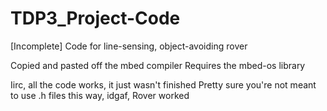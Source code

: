 # TDP3_Project-Code
[Incomplete] Code for line-sensing, object-avoiding rover

Copied and pasted off the mbed compiler
Requires the mbed-os library

Iirc, all the code works, it just wasn't finished
Pretty sure you're not meant to use .h files this way, idgaf, Rover worked
